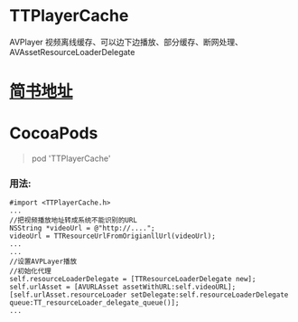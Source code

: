# TTPlayerCache
AVPlayer 视频离线缓存、可以边下边播放、部分缓存、断网处理、AVAssetResourceLoaderDelegate

# [简书地址](http://www.jianshu.com/p/7fe8bce3d76)

# CocoaPods
  > pod  'TTPlayerCache'
  
 ### 用法:
```
#import <TTPlayerCache.h>
...
//把视频播放地址转成系统不能识别的URL
NSString *videoUrl = @"http://....";
videoUrl = TTResourceUrlFromOrigianllUrl(videoUrl);
...
...
//设置AVPLayer播放
//初始化代理
self.resourceLoaderDelegate = [TTResourceLoaderDelegate new];
self.urlAsset = [AVURLAsset assetWithURL:self.videoURL];
[self.urlAsset.resourceLoader setDelegate:self.resourceLoaderDelegate queue:TT_resourceLoader_delegate_queue()];
...
```
